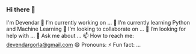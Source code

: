 ### Hi there 👋
I'm Devendar
 🔭 I’m currently working on ...
 🌱 I’m currently learning Python and Machine Learning
 👯 I’m looking to collaborate on ...
 🤔 I’m looking for help with ...
 💬 Ask me about ...
 📫 How to reach me: devendargorla@gmail.com
 😄 Pronouns: 
 ⚡ Fun fact: ...

